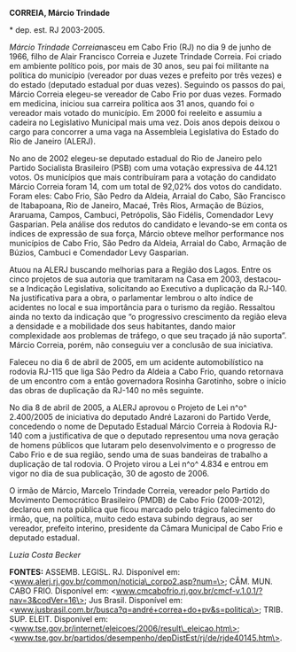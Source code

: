 **CORREIA, Márcio Trindade**

\* dep. est. RJ 2003-2005.

*Márcio Trindade Correia*nasceu em Cabo Frio (RJ) no dia 9 de junho de
1966, filho de Alair Francisco Correia e Juzete Trindade Correia. Foi
criado em ambiente político pois, por mais de 30 anos, seu pai foi
militante na política do município (vereador por duas vezes e prefeito
por três vezes) e do estado (deputado estadual por duas vezes). Seguindo
os passos do pai, Márcio Correia elegeu-se vereador de Cabo Frio por
duas vezes. Formado em medicina, iniciou sua carreira política aos 31
anos, quando foi o vereador mais votado do município. Em 2000 foi
reeleito e assumiu a cadeira no Legislativo Municipal mais uma vez. Dois
anos depois deixou o cargo para concorrer a uma vaga na Assembleia
Legislativa do Estado do Rio de Janeiro (ALERJ).

No ano de 2002 elegeu-se deputado estadual do Rio de Janeiro pelo
Partido Socialista Brasileiro (PSB) com uma votação expressiva de 44.121
votos. Os municípios que mais contribuíram para a votação do candidato
Márcio Correia foram 14, com um total de 92,02% dos votos do candidato.
Foram eles: Cabo Frio, São Pedro da Aldeia, Arraial do Cabo, São
Francisco de Itabapoana, Rio de Janeiro, Macaé, Três Rios, Armação de
Búzios, Araruama, Campos, Cambuci, Petrópolis, São Fidélis, Comendador
Levy Gasparian. Pela análise dos redutos do candidato e levando-se em
conta os índices de expressão de sua força, Márcio obteve melhor
performance nos municípios de Cabo Frio, São Pedro da Aldeia, Arraial do
Cabo, Armação de Búzios, Cambuci e Comendador Levy Gasparian.

Atuou na ALERJ buscando melhorias para a Região dos Lagos. Entre os
cinco projetos de sua autoria que tramitaram na Casa em 2003,
destacou-se a Indicação Legislativa, solicitando ao Executivo a
duplicação da RJ-140. Na justificativa para a obra, o parlamentar
lembrou o alto índice de acidentes no local e sua importância para o
turismo da região. Ressaltou ainda no texto da indicação que “o
progressivo crescimento da região eleva a densidade e a mobilidade dos
seus habitantes, dando maior complexidade aos problemas de tráfego, o
que seu traçado já não suporta”. Márcio Correia, porém, não conseguiu
ver a conclusão de sua iniciativa.

Faleceu no dia 6 de abril de 2005, em um acidente automobilístico na
rodovia RJ-115 que liga São Pedro da Aldeia a Cabo Frio, quando
retornava de um encontro com a então governadora Rosinha Garotinho,
sobre o início das obras de duplicação da RJ-140 no mês seguinte.

No dia 8 de abril de 2005, a ALERJ aprovou o Projeto de Lei n^o^
2.400/2005 de iniciativa do deputado André Lazaroni do Partido Verde,
concedendo o nome de Deputado Estadual Márcio Correia à Rodovia RJ-140
com a justificativa de que o deputado representou uma nova geração de
homens públicos que lutaram pelo desenvolvimento e o progresso de Cabo
Frio e de sua região, sendo uma de suas bandeiras de trabalho a
duplicação de tal rodovia. O Projeto virou a Lei n^o^ 4.834 e entrou em
vigor no dia de sua publicação, 30 de agosto de 2006.

O irmão de Márcio, Marcelo Trindade Correia, vereador pelo Partido do
Movimento Democrático Brasileiro (PMDB) de Cabo Frio (2009-2012),
declarou em nota pública que ficou marcado pelo trágico falecimento do
irmão, que, na política, muito cedo estava subindo degraus, ao ser
vereador, prefeito interino, presidente da Câmara Municipal de Cabo Frio
e deputado estadual.

*Luzia Costa Becker*

**FONTES:** ASSEMB. LEGISL. RJ. Disponível em:
\<www.alerj.rj.gov.br/common/noticia\_corpo2.asp?num=\>; CÂM. MUN. CABO
FRIO. Disponível em:
\<www.cmcabofrio.rj.gov.br/cmcf-v.1.0.1/?nav=3&codVer=16\>; Jus Brasil.
Disponível em:
\<www.jusbrasil.com.br/busca?q=andré+correa+do+pv&s=politica\>; TRIB.
SUP. ELEIT. Disponível em:
\<www.tse.gov.br/internet/eleicoes/2006/result\_eleicao.htm\>;
\<www.tse.gov.br/partidos/desempenho/depDistEst/rj/de/rjde40145.htm\>.
